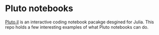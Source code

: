 # Pluto notebooks

[Pluto.jl](https://github.com/fonsp/Pluto.jl) is an interactive coding notebook pacakge desgined for Julia. This repo holds a few interesting examples of what Pluto notebooks can do.
